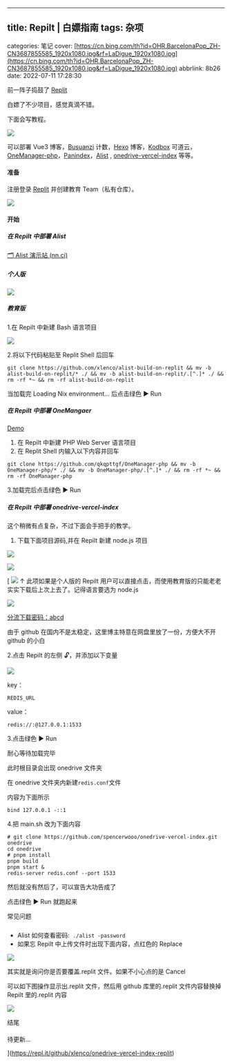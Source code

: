 ---

## title: Repilt | 白嫖指南 tags: 杂项

categories: 笔记
cover: [https://cn.bing.com/th?id=OHR.BarcelonaPop_ZH-CN3687855585_1920x1080.jpg&rf=LaDigue_1920x1080.jpg](https://cn.bing.com/th?id=OHR.BarcelonaPop_ZH-CN3687855585_1920x1080.jpg&rf=LaDigue_1920x1080.jpg)
abbrlink: 8b26
date: 2022-07-11 17:28:30

前一阵子捣鼓了 [Replit](https://replit.com/)

白嫖了不少项目，感觉真滴不错。

下面会写教程。

![](https://ik.imagekit.io/nicexl/text/26604.webp#alt=)

可以部署 Vue3 博客，[Busuanzi](http://busuanzi.ibruce.info/) 计数，[Hexo](https://hexo.io/) 博客，[Kodbox](https://kodcloud.com/) 可道云，[OneManager-php](https://github.com/qkqpttgf/OneManager-php)，[Panindex](https://libsgh.github.io/PanIndex)，[Alist](https://alist-doc.nn.ci/) , [onedrive-vercel-index](https://github.com/spencerwooo/onedrive-vercel-index) 等等。

#### 准备

注册登录 [Replit](https://replit.com/) 并创建教育 Team（私有仓库）。

![](https://ik.imagekit.io/nicexl/text/replit.com.jpeg?ik-sdk-version=javascript-1.4.3&updatedAt=1657535838371#alt=)

#### 开始

##### 在 Repilt 中部署 Alist

[🗂️ Alist 演示站 (nn.ci)](https://alist.nn.ci/)

##### 个人版

[
![](https://repl.it/badge/github/xilej/alist-build-on-replit#alt=Run%20on%20Repl.it)
](https://repl.it/github/xlenco/alist-build-on-replit)

##### 教育版

1.在 Repilt 中新建 Bash 语言项目

![](https://ik.imagekit.io/nicexl/text/343779.webp?ik-sdk-version=javascript-1.4.3&updatedAt=1657536161860#alt=)

2.将以下代码粘贴至 Replit Shell 后回车

```
git clone https://github.com/xlenco/alist-build-on-replit && mv -b alist-build-on-replit/* ./ && mv -b alist-build-on-replit/.[^.]* ./ && rm -rf *~ && rm -rf alist-build-on-replit
```

当加载完 Loading Nix environment... 后点击绿色 ▶ Run

##### 在 Repilt 中部署 OneMangaer

[Demo ](https://onemanager.qkqpttgf.repl.co/)

1. 在 Repilt 中新建 PHP Web Server 语言项目
2. 在 Replit Shell 内输入以下内容并回车

`git clone https://github.com/qkqpttgf/OneManager-php && mv -b OneManager-php/* ./ && mv -b OneManager-php/.[^.]* ./ && rm -rf *~ && rm -rf OneManager-php`

3.加载完后点击绿色 ▶ Run

##### 在 Repilt 中部署 onedrive-vercel-index

这个稍微有点复杂，不过下面会手把手的教学。

1. 下载下面项目源码,并在 Repilt 新建 node.js 项目

![](https://i.imgtg.com/2022/07/14/eEeAa.jpg#alt=)

[![](https://github-readme-stats.vercel.app/api/pin/?username=xlenco&repo=onedrive-vercel-index-replit&theme=vue#alt=Readme%20Card)](https://github.com/xlenco/onedrive-vercel-index-replit)

[
![](https://repl.it/badge/github/xlenco/onedrive-vercel-index-replit#alt=Run%20on%20Repl.it)
↑ 此项如果是个人版的 Repilt 用户可以直接点击，而使用教育版的只能老老实实下载后上次上去了。记得语言要选为 node.js

![](https://i.imgtg.com/2022/07/14/eErQS.jpg#alt=)

[分流下载密码：abcd](https://url66.ctfile.com/f/30717266-614561272-1d7d9a?p=abcd)

由于 github 在国内不是太稳定，这里博主特意在网盘里放了一份，方便大不开 github 的小白

2.点击 Repilt 的左侧 🔓，并添加以下变量

![](https://i.imgtg.com/2022/07/14/eEACN.jpg#alt=)

key：

`REDIS_URL`

value：

`redis://:@127.0.0.1:1533`

3.点击绿色 ▶ Run

耐心等待加载完毕

此时根目录会出现 onedrive 文件夹

在 onedrive 文件夹内新建`redis.conf`文件

内容为下面所示

```
bind 127.0.0.1 -::1
```

4.把 main.sh 改为下面内容

```
# git clone https://github.com/spencerwooo/onedrive-vercel-index.git onedrive
cd onedrive
# pnpm install
pnpm build
pnpm start &
redis-server redis.conf --port 1533
```

然后就没有然后了，可以宣告大功告成了

点击绿色 ▶ Run 就跑起来

常见问题

#####

- Alist 如何查看密码:  `./alist -password`
- 如果忘 Repilt 中上传文件时出现下面内容，点红色的 Replace

![](https://i.imgtg.com/2022/07/14/eEZiC.jpg#alt=)

其实就是询问你是否要覆盖.replit 文件。如果不小心点的是 Cancel

可以如下图操作显示出.replit 文件，然后用 github 库里的.replit 文件内容替换掉 Repilt 里的.replit 内容

![](https://i.imgtg.com/2022/07/14/eEtAp.jpg#alt=)

结尾

####

待更新...

](https://repl.it/github/xlenco/onedrive-vercel-index-replit)
